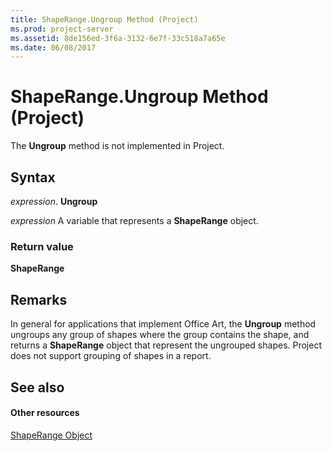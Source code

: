 ```yaml
---
title: ShapeRange.Ungroup Method (Project)
ms.prod: project-server
ms.assetid: 8de156ed-3f6a-3132-6e7f-33c518a7a65e
ms.date: 06/08/2017
---
```



# ShapeRange.Ungroup Method (Project)
The  **Ungroup** method is not implemented in Project.

## Syntax

 _expression_. **Ungroup**

 _expression_ A variable that represents a **ShapeRange** object.


### Return value

 **ShapeRange**


## Remarks

In general for applications that implement Office Art, the  **Ungroup** method ungroups any group of shapes where the group contains the shape, and returns a **ShapeRange** object that represent the ungrouped shapes. Project does not support grouping of shapes in a report.


## See also


#### Other resources


[ShapeRange Object](Project.shaperange.md)
